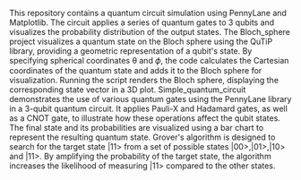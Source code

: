 This repository contains a quantum circuit simulation using PennyLane and Matplotlib. The circuit applies a series of quantum gates to 3 qubits and visualizes the probability distribution of the output states.
The Bloch_sphere project visualizes a quantum state on the Bloch sphere using the QuTiP library, providing a geometric representation of a qubit's state. By specifying spherical coordinates θ and 𝜙, the code calculates the Cartesian coordinates of the quantum state and adds it to the Bloch sphere for visualization. Running the script renders the Bloch sphere, displaying the corresponding state vector in a 3D plot.
Simple_quantum_circuit demonstrates the use of various quantum gates using the PennyLane library in a 3-qubit quantum circuit. It applies Pauli-X and Hadamard gates, as well as a CNOT gate, to illustrate how these operations affect the qubit states. The final state and its probabilities are visualized using a bar chart to represent the resulting quantum state.
Grover's algorithm is designed to search for the target state |11> from a set of possible states |00>,|01>,|10> and |11>. By amplifying the probability of the target state, the algorithm increases the likelihood of measuring |11> compared to the other states.
